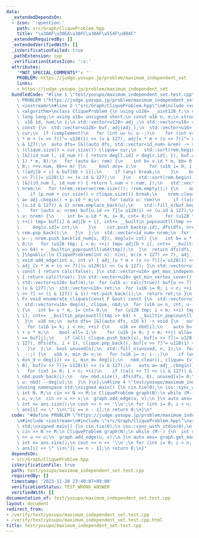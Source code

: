 ```yaml
---
data:
  _extendedDependsOn:
  - icon: ':question:'
    path: src/Graph/CliqueProblem.hpp
    title: "\u30AF\u30EA\u30FC\u30AF\u554F\u984C"
  _extendedRequiredBy: []
  _extendedVerifiedWith: []
  _isVerificationFailed: true
  _pathExtension: cpp
  _verificationStatusIcon: ':x:'
  attributes:
    '*NOT_SPECIAL_COMMENTS*': ''
    PROBLEM: https://judge.yosupo.jp/problem/maximum_independent_set
    links:
    - https://judge.yosupo.jp/problem/maximum_independent_set
  bundledCode: "#line 1 \"test/yosupo/maximum_independent_set.test.cpp\"\n#define\
    \ PROBLEM \"https://judge.yosupo.jp/problem/maximum_independent_set\"\n#include\
    \ <iostream>\n#line 2 \"src/Graph/CliqueProblem.hpp\"\n#include <vector>\n#include\
    \ <algorithm>\nclass CliqueProblem {\n using u128= __uint128_t;\n using u64= unsigned\
    \ long long;\n using u16= unsigned short;\n const u16 n, m;\n struct id_num {\n\
    \  u16 id, num;\n };\n std::vector<u128> adj_;\n std::vector<u16> calc(bool complement)\
    \ const {\n  std::vector<u128> buf, adj(adj_);\n  std::vector<u16> deg(n), clique,\
    \ cur;\n  if (complement)\n   for (int u= n; u--;)\n    for (int v= u; v--;) adj[u\
    \ * m + (v >> 7)]^= u128(1) << (v & 127), adj[v * m + (u >> 7)]^= u128(1) << (u\
    \ & 127);\n  auto dfs= [&](auto dfs, std::vector<id_num> &rem) -> void {\n   if\
    \ (clique.size() < cur.size()) clique= cur;\n   std::sort(rem.begin(), rem.end(),\
    \ [&](id_num l, id_num r) { return deg[l.id] > deg[r.id]; }), buf.assign((n +\
    \ 1) * m, 0);\n   for (auto &v: rem) {\n    int b= v.id * m, bb= 0;\n    for (v.num=\
    \ 0;; ++v.num, bb+= m) {\n     bool any= 1;\n     for (u16 i= 0; i < m; ++i) any&=\
    \ !(adj[b + i] & buf[bb + i]);\n     if (any) break;\n    }\n    buf[bb + (v.id\
    \ >> 7)]|= u128(1) << (v.id & 127);\n   }\n   std::sort(rem.begin(), rem.end(),\
    \ [&](id_num l, id_num r) { return l.num < r.num; });\n   std::vector<id_num>\
    \ nrem;\n   for (nrem.reserve(rem.size()); !rem.empty();) {\n    auto p= rem.back();\n\
    \    if (p.num + cur.size() < clique.size()) break;\n    nrem.clear();\n    auto\
    \ a= adj.cbegin() + p.id * m;\n    for (auto u: rem)\n     if ((a[u.id >> 7] >>\
    \ (u.id & 127)) & 1) nrem.emplace_back(u);\n    std::fill_n(buf.begin(), m, 0);\n\
    \    for (auto u: nrem) buf[u.id >> 7]|= u128(1) << (u.id & 127);\n    for (auto\
    \ u: nrem) {\n     int b= u.id * m, i= 0, cnt= 0;\n     for (u128 tmp; i < m;\
    \ ++i) tmp= buf[i] & adj[b + i], cnt+= __builtin_popcountll(tmp >> 64) + __builtin_popcountll(u64(tmp));\n\
    \     deg[u.id]= cnt;\n    }\n    cur.push_back(p.id), dfs(dfs, nrem), cur.pop_back(),\
    \ rem.pop_back();\n   }\n  };\n  std::vector<id_num> nrem;\n  for (u16 u= n, cnt;\
    \ u--; nrem.push_back(id_num{u, 0}), deg[u]= cnt) {\n   int b= u * m, i= cnt=\
    \ 0;\n   for (u128 tmp; i < m; ++i) tmp= adj[b + i], cnt+= __builtin_popcountll(tmp\
    \ >> 64) + __builtin_popcountll(u64(tmp));\n  }\n  return dfs(dfs, nrem), clique;\n\
    \ }\npublic:\n CliqueProblem(int n): n(n), m((n + 127) >> 7), adj_(n * m) {}\n\
    \ void add_edge(int u, int v) { adj_[u * m + (v >> 7)]|= u128(1) << (v & 127),\
    \ adj_[v * m + (u >> 7)]|= u128(1) << (u & 127); }\n std::vector<u16> get_max_clique()\
    \ const { return calc(false); }\n std::vector<u16> get_max_independent_set() const\
    \ { return calc(true); }\n std::vector<u16> get_min_vertex_cover() const {\n \
    \ std::vector<u128> buf(m);\n  for (u16 u: calc(true)) buf[u >> 7]|= u128(1) <<\
    \ (u & 127);\n  std::vector<u16> ret;\n  for (u16 i= 0; i < n; ++i)\n   if (!((buf[i\
    \ >> 7] >> (i & 127)) & 1)) ret.push_back(i);\n  return ret;\n }\n template <class\
    \ F> void enumerate_cliques(const F &out) const {\n  std::vector<u128> buf;\n\
    \  std::vector<u16> deg(n), clique, nbd;\n  for (u16 u= n, cnt; u--; deg[u]= cnt)\
    \ {\n   int b= u * m, i= cnt= 0;\n   for (u128 tmp; i < m; ++i) tmp= adj_[b +\
    \ i], cnt+= __builtin_popcountll(tmp >> 64) + __builtin_popcountll(u64(tmp));\n\
    \  }\n  u16 nn;\n  auto dfs= [&](auto dfs, u16 k) -> void {\n   out(clique);\n\
    \   for (u16 i= k; i < nn; ++i) {\n    u16 v= nbd[i];\n    auto b= adj_.cbegin()\
    \ + v * m;\n    bool all= 1;\n    for (u16 j= 0; j < m; ++j) all&= (b[j] & buf[j])\
    \ == buf[j];\n    if (all) clique.push_back(v), buf[v >> 7]|= u128(1) << (v &\
    \ 127), dfs(dfs, i + 1), clique.pop_back(), buf[v >> 7]^= u128(1) << (v & 127);\n\
    \   }\n  };\n  bool unused[n];\n  std::fill_n(unused, n, 1);\n  for (u16 _= n;\
    \ _--;) {\n   u16 v, min_d= n;\n   for (u16 i= n; i--;)\n    if (unused[i] &&\
    \ min_d > deg[i]) v= i, min_d= deg[i];\n   nbd.clear(), clique= {v}, buf.assign(m,\
    \ 0), buf[v >> 7]|= u128(1) << (v & 127);\n   auto a= adj_.cbegin() + v * m;\n\
    \   for (int i= 0; i < n; ++i)\n    if ((a[i >> 7] >> (i & 127)) & unused[i])\
    \ nbd.push_back(i);\n   nn= nbd.size(), dfs(dfs, 0), unused[v]= 0;\n   for (auto\
    \ u: nbd) --deg[u];\n  }\n }\n};\n#line 4 \"test/yosupo/maximum_independent_set.test.cpp\"\
    \nusing namespace std;\nsigned main() {\n cin.tie(0);\n ios::sync_with_stdio(0);\n\
    \ int N, M;\n cin >> N >> M;\n CliqueProblem graph(N);\n while (M--) {\n  int\
    \ u, v;\n  cin >> u >> v;\n  graph.add_edge(u, v);\n }\n auto ans= graph.get_max_independent_set();\n\
    \ int n= ans.size();\n cout << n << '\\n';\n for (int i= 0; i < n; i++) cout <<\
    \ ans[i] << \" \\n\"[i == n - 1];\n return 0;\n}\n"
  code: "#define PROBLEM \"https://judge.yosupo.jp/problem/maximum_independent_set\"\
    \n#include <iostream>\n#include \"src/Graph/CliqueProblem.hpp\"\nusing namespace\
    \ std;\nsigned main() {\n cin.tie(0);\n ios::sync_with_stdio(0);\n int N, M;\n\
    \ cin >> N >> M;\n CliqueProblem graph(N);\n while (M--) {\n  int u, v;\n  cin\
    \ >> u >> v;\n  graph.add_edge(u, v);\n }\n auto ans= graph.get_max_independent_set();\n\
    \ int n= ans.size();\n cout << n << '\\n';\n for (int i= 0; i < n; i++) cout <<\
    \ ans[i] << \" \\n\"[i == n - 1];\n return 0;\n}"
  dependsOn:
  - src/Graph/CliqueProblem.hpp
  isVerificationFile: true
  path: test/yosupo/maximum_independent_set.test.cpp
  requiredBy: []
  timestamp: '2023-11-20 23:40:07+09:00'
  verificationStatus: TEST_WRONG_ANSWER
  verifiedWith: []
documentation_of: test/yosupo/maximum_independent_set.test.cpp
layout: document
redirect_from:
- /verify/test/yosupo/maximum_independent_set.test.cpp
- /verify/test/yosupo/maximum_independent_set.test.cpp.html
title: test/yosupo/maximum_independent_set.test.cpp
---
```

